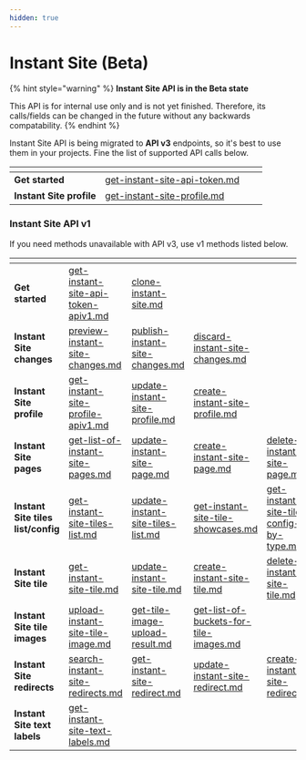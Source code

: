 ```yaml
---
hidden: true
---
```


# Instant Site (Beta)

{% hint style="warning" %}
**Instant Site API is in the Beta state**

This API is for internal use only and is not yet finished. Therefore, its calls/fields can be changed in the future without any backwards compatability.
{% endhint %}

Instant Site API is being migrated to **API v3** endpoints, so it's best to use them in your projects. Fine the list of supported API calls below.

<table data-card-size="large" data-view="cards"><thead><tr><th></th><th></th><th></th><th data-hidden></th></tr></thead><tbody><tr><td><strong>Get started</strong></td><td><a data-mention href="get-instant-site-api-token.md">get-instant-site-api-token.md</a></td><td></td><td><h4></h4></td></tr><tr><td><strong>Instant Site profile</strong></td><td><a data-mention href="get-instant-site-profile.md">get-instant-site-profile.md</a></td><td></td><td><h4></h4></td></tr></tbody></table>

### Instant Site API v1

If you need methods unavailable with API v3, use v1 methods listed below.

<table data-card-size="large" data-view="cards"><thead><tr><th></th><th></th><th></th><th></th><th></th><th data-hidden></th></tr></thead><tbody><tr><td><strong>Get started</strong></td><td><a data-mention href="get-instant-site-api-token-apiv1.md">get-instant-site-api-token-apiv1.md</a></td><td><a data-mention href="clone-instant-site.md">clone-instant-site.md</a></td><td></td><td></td><td><h4></h4></td></tr><tr><td><strong>Instant Site changes</strong></td><td><a data-mention href="preview-instant-site-changes.md">preview-instant-site-changes.md</a></td><td><a data-mention href="publish-instant-site-changes.md">publish-instant-site-changes.md</a></td><td><a data-mention href="discard-instant-site-changes.md">discard-instant-site-changes.md</a></td><td></td><td><h4></h4></td></tr><tr><td><strong>Instant Site profile</strong></td><td><a data-mention href="instant-site-profile/get-instant-site-profile-apiv1.md">get-instant-site-profile-apiv1.md</a></td><td><a data-mention href="instant-site-profile/update-instant-site-profile.md">update-instant-site-profile.md</a></td><td><a data-mention href="instant-site-profile/create-instant-site-profile.md">create-instant-site-profile.md</a></td><td></td><td></td></tr><tr><td><strong>Instant Site pages</strong></td><td><a data-mention href="instant-site-pages/get-list-of-instant-site-pages.md">get-list-of-instant-site-pages.md</a></td><td><a data-mention href="instant-site-pages/update-instant-site-page.md">update-instant-site-page.md</a></td><td><a data-mention href="instant-site-pages/create-instant-site-page.md">create-instant-site-page.md</a></td><td><a data-mention href="instant-site-pages/delete-instant-site-page.md">delete-instant-site-page.md</a></td><td></td></tr><tr><td><strong>Instant Site tiles list/config</strong></td><td><a data-mention href="instant-site-tiles/get-instant-site-tiles-list.md">get-instant-site-tiles-list.md</a></td><td><a data-mention href="instant-site-tiles/update-instant-site-tiles-list.md">update-instant-site-tiles-list.md</a></td><td><a data-mention href="instant-site-tiles/get-instant-site-tile-showcases.md">get-instant-site-tile-showcases.md</a></td><td><a data-mention href="instant-site-tiles/get-instant-site-tile-config-by-type.md">get-instant-site-tile-config-by-type.md</a></td><td></td></tr><tr><td><strong>Instant Site tile</strong></td><td><a data-mention href="instant-site-tiles/get-instant-site-tile.md">get-instant-site-tile.md</a></td><td><a data-mention href="instant-site-tiles/update-instant-site-tile.md">update-instant-site-tile.md</a></td><td><a data-mention href="instant-site-tiles/create-instant-site-tile.md">create-instant-site-tile.md</a></td><td><a data-mention href="instant-site-tiles/delete-instant-site-tile.md">delete-instant-site-tile.md</a></td><td></td></tr><tr><td><strong>Instant Site tile images</strong></td><td><a data-mention href="instant-site-tiles/instant-site-tile-images/upload-instant-site-tile-image.md">upload-instant-site-tile-image.md</a></td><td><a data-mention href="instant-site-tiles/instant-site-tile-images/get-tile-image-upload-result.md">get-tile-image-upload-result.md</a></td><td><a data-mention href="instant-site-tiles/instant-site-tile-images/get-list-of-buckets-for-tile-images.md">get-list-of-buckets-for-tile-images.md</a></td><td></td><td></td></tr><tr><td><strong>Instant Site redirects</strong></td><td><a data-mention href="instant-site-redirects/search-instant-site-redirects.md">search-instant-site-redirects.md</a></td><td><a data-mention href="instant-site-redirects/get-instant-site-redirect.md">get-instant-site-redirect.md</a></td><td><a data-mention href="instant-site-redirects/update-instant-site-redirect.md">update-instant-site-redirect.md</a></td><td><a data-mention href="instant-site-redirects/create-instant-site-redirect.md">create-instant-site-redirect.md</a></td><td></td></tr><tr><td><strong>Instant Site text labels</strong></td><td><a data-mention href="instant-site-text-labels/get-instant-site-text-labels.md">get-instant-site-text-labels.md</a></td><td></td><td></td><td></td><td></td></tr></tbody></table>
